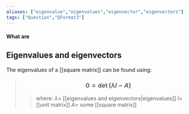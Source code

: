 ```yaml
---
aliases: ["eigenvalue","eigenvalues","eigenvector","eigenvectors"]
tags: ["Question","QFormat3"]
---
```


#### What are
## Eigenvalues and eigenvectors

The eigenvalues of a [[square matrix]] can be found using:
> ### $$ 0 = \det ( \lambda I - A) $$ 
>> where:
>> $\lambda=$ [[eigenvalues and eigenvectors|eigenvalues]] 
>> $I=$ [[unit matrix]]
>> $A=$ some [[square matrix]]


